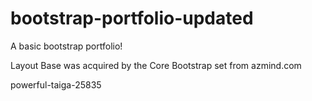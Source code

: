 # bootstrap-portfolio-updated
A basic bootstrap portfolio!

Layout Base was acquired by the Core Bootstrap set from azmind.com

powerful-taiga-25835